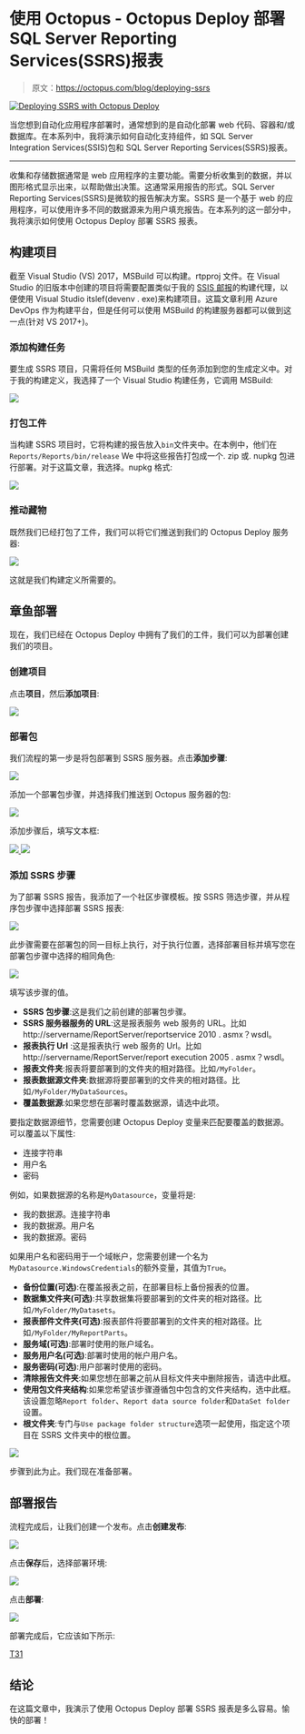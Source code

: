 # 使用 Octopus - Octopus Deploy 部署 SQL Server Reporting Services(SSRS)报表

> 原文：<https://octopus.com/blog/deploying-ssrs>

[![Deploying SSRS with Octopus Deploy](img/6925050af1fdd522b7aefd451af37c37.png)](#)

当您想到自动化应用程序部署时，通常想到的是自动化部署 web 代码、容器和/或数据库。在本系列中，我将演示如何自动化支持组件，如 SQL Server Integration Services(SSIS)包和 SQL Server Reporting Services(SSRS)报表。

* * *

收集和存储数据通常是 web 应用程序的主要功能。需要分析收集到的数据，并以图形格式显示出来，以帮助做出决策。这通常采用报告的形式。SQL Server Reporting Services(SSRS)是微软的报告解决方案。SSRS 是一个基于 web 的应用程序，可以使用许多不同的数据源来为用户填充报告。在本系列的这一部分中，我将演示如何使用 Octopus Deploy 部署 SSRS 报表。

## 构建项目

截至 Visual Studio (VS) 2017，MSBuild 可以构建。rtpproj 文件。在 Visual Studio 的旧版本中创建的项目将需要配置类似于我的 [SSIS 邮报](/blog/deploying-ssis)的构建代理，以便使用 Visual Studio itslef(devenv . exe)来构建项目。这篇文章利用 Azure DevOps 作为构建平台，但是任何可以使用 MSBuild 的构建服务器都可以做到这一点(针对 VS 2017+)。

### 添加构建任务

要生成 SSRS 项目，只需将任何 MSBuild 类型的任务添加到您的生成定义中。对于我的构建定义，我选择了一个 Visual Studio 构建任务，它调用 MSBuild:

[![](img/de36be4b3928fe34f6a90af572fec220.png)](#)

### 打包工件

当构建 SSRS 项目时，它将构建的报告放入`bin`文件夹中。在本例中，他们在`Reports/Reports/bin/release` We 中将这些报告打包成一个. zip 或. nupkg 包进行部署。对于这篇文章，我选择。nupkg 格式:

[![](img/d049da057469e5dfc26e1788c9029769.png)](#)

### 推动藏物

既然我们已经打包了工件，我们可以将它们推送到我们的 Octopus Deploy 服务器:

[![](img/7d479d9fdabeb80c4c3acaf5f2497b9e.png)](#)

这就是我们构建定义所需要的。

## 章鱼部署

现在，我们已经在 Octopus Deploy 中拥有了我们的工件，我们可以为部署创建我们的项目。

### 创建项目

点击**项目**，然后**添加项目**:

[![](img/e3f8facd3052b9eff892b78c5ea322f2.png)](#)

### 部署包

我们流程的第一步是将包部署到 SSRS 服务器。点击**添加步骤**:

[![](img/a36991c19ccb3d253461fabfde39b02a.png)](#)

添加一个部署包步骤，并选择我们推送到 Octopus 服务器的包:

[![](img/85bcf26f86c25969982cb8146d66fe9f.png)](#)

添加步骤后，填写文本框:

[![](img/60015ca5852260ed933d1ecb8cbc842e.png) ](#) [ ![](img/19d22e4844f343de107c55ece345c9e2.png)](#)

### 添加 SSRS 步骤

为了部署 SSRS 报告，我添加了一个社区步骤模板。按 SSRS 筛选步骤，并从程序包步骤中选择部署 SSRS 报表:

[![](img/8213410eceaeab5476d311f598758096.png)](#)

此步骤需要在部署包的同一目标上执行，对于执行位置，选择部署目标并填写您在部署包步骤中选择的相同角色:

[![](img/5c0b513462352b5eba91ceebb6b57d37.png)](#)

填写该步骤的值。

*   **SSRS 包步骤**:这是我们之前创建的部署包步骤。
*   **SSRS 服务器服务的 URL**:这是报表服务 web 服务的 URL。比如 http://servername/ReportServer/reportservice 2010 . asmx？wsdl。
*   **报表执行 Url** :这是报表执行 web 服务的 Url。比如 http://servername/ReportServer/report execution 2005 . asmx？wsdl。
*   **报表文件夹**:报表将要部署到的文件夹的相对路径。比如`/MyFolder`。
*   **报表数据源文件夹**:数据源将要部署到的文件夹的相对路径。比如`/MyFolder/MyDataSources`。
*   **覆盖数据源**:如果您想在部署时覆盖数据源，请选中此项。

要指定数据源细节，您需要创建 Octopus Deploy 变量来匹配要覆盖的数据源。可以覆盖以下属性:

*   连接字符串
*   用户名
*   密码

例如，如果数据源的名称是`MyDatasource`，变量将是:

*   我的数据源。连接字符串
*   我的数据源。用户名
*   我的数据源。密码

如果用户名和密码用于一个域帐户，您需要创建一个名为`MyDatasource.WindowsCredentials`的额外变量，其值为`True`。

*   **备份位置(可选)**:在覆盖报表之前，在部署目标上备份报表的位置。
*   **数据集文件夹(可选)**:共享数据集将要部署到的文件夹的相对路径。比如`/MyFolder/MyDatasets`。
*   **报表部件文件夹(可选)**:报表部件将要部署到的文件夹的相对路径。比如`/MyFolder/MyReportParts`。
*   **服务域(可选)**:部署时使用的账户域名。
*   **服务用户名(可选)**:部署时使用的帐户用户名。
*   **服务密码(可选)**:用户部署时使用的密码。
*   **清除报告文件夹**:如果您想在部署之前从目标文件夹中删除报告，请选中此框。
*   **使用包文件夹结构**:如果您希望该步骤遵循包中包含的文件夹结构，选中此框。该设置忽略`Report folder`、`Report data source folder`和`DataSet folder`设置。
*   **根文件夹**:专门与`Use package folder structure`选项一起使用，指定这个项目在 SSRS 文件夹中的根位置。

[![](img/169f602b2de98c185077033d2272ad42.png)](#)

步骤到此为止。我们现在准备部署。

## 部署报告

流程完成后，让我们创建一个发布。点击**创建发布**:

[![](img/7084ed0eecf87026cf28a3a2d2895a4f.png)](#)

点击**保存**后，选择部署环境:

[![](img/ae3ff42d73ed1836e7c82975bd3d11a1.png)](#)

点击**部署**:

[![](img/ed11d63e85f7927b89ff5ea7c9b62d88.png)](#)

部署完成后，它应该如下所示:

[T31](#)

## 结论

在这篇文章中，我演示了使用 Octopus Deploy 部署 SSRS 报表是多么容易。愉快的部署！